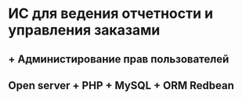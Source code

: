 # ИС для ведения отчетности и управления заказами
## + Администирование прав пользователей
## Open server + PHP + MySQL + ORM Redbean
